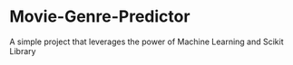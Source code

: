 # Movie-Genre-Predictor
A simple project that leverages the power of Machine Learning and Scikit Library
